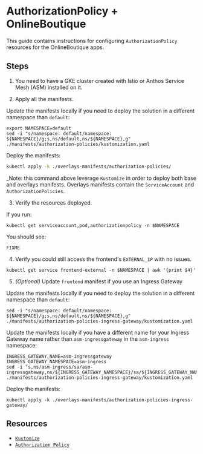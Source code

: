 # AuthorizationPolicy + OnlineBoutique

This guide contains instructions for configuring `AuthorizationPolicy` resources for the OnlineBoutique apps.

## Steps
 
1. You need to have a GKE cluster created with Istio or Anthos Service Mesh (ASM) installed on it.

2. Apply all the manifests.

Update the manifests locally if you need to deploy the solution in a different namespace than `default`:
```
export NAMESPACE=default
sed -i "s/namespace: default/namespace: ${NAMESPACE}/g;s,ns/default,ns/${NAMESPACE},g" ./manifests/authorization-policies/kustomization.yaml
```

Deploy the manifests:
```sh
kubectl apply -k ./overlays-manifests/authorization-policies/
```
_Note: this command above leverage `Kustomize` in order to deploy both base and overlays manifests. Overlays manifests contain the `ServiceAccount` and `AuthorizationPolicies`.

3. Verify the resources deployed.

If you run:
```
kubectl get serviceaccount,pod,authorizationpolicy -n $NAMESPACE
```
You should see:
```
FIXME
```

4. Verify you could still access the frontend's `EXTERNAL_IP` with no issues.

```
kubectl get service frontend-external -n $NAMESPACE | awk '{print $4}'
```

5. _(Optional)_ Update `frontend` manifest if you use an Ingress Gateway

Update the manifests locally if you need to deploy the solution in a different namespace than `default`:
```
sed -i "s/namespace: default/namespace: ${NAMESPACE}/g;s,ns/default,ns/${NAMESPACE},g" ./manifests/authorization-policies-ingress-gateway/kustomization.yaml
```

Update the manifests locally if you have a different name for your Ingress Gateway name rather than `asm-ingressgateway` in the `asm-ingress` namespace:
```
INGRESS_GATEWAY_NAME=asm-ingressgateway
INGRESS_GATEWAY_NAMESPACE=asm-ingress
sed -i "s,ns/asm-ingress/sa/asm-ingressgateway,ns/${INGRESS_GATEWAY_NAMESPACE}/sa/${INGRESS_GATEWAY_NAME},g" ./manifests/authorization-policies-ingress-gateway/kustomization.yaml
```

Deploy the manifests:
```
kubectl apply -k ./overlays-manifests/authorization-policies-ingress-gateway/
```

## Resources

- [`Kustomize`](https://kustomize.io/)
- [`Authorization Policy`](https://cloud.google.com/service-mesh/docs/security/authorization-policy-overview)